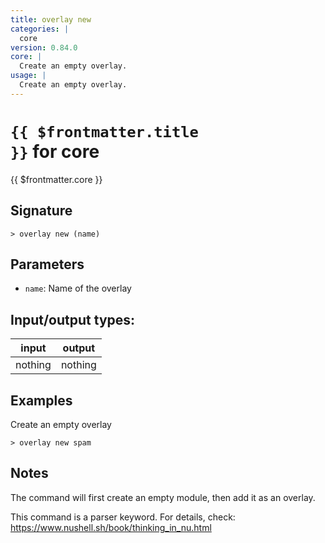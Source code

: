 ```yaml
---
title: overlay new
categories: |
  core
version: 0.84.0
core: |
  Create an empty overlay.
usage: |
  Create an empty overlay.
---
```


# <code>{{ $frontmatter.title }}</code> for core

<div class='command-title'>{{ $frontmatter.core }}</div>

## Signature

```> overlay new (name)```

## Parameters

 -  `name`: Name of the overlay


## Input/output types:

| input   | output  |
| ------- | ------- |
| nothing | nothing |

## Examples

Create an empty overlay
```shell
> overlay new spam

```

## Notes
The command will first create an empty module, then add it as an overlay.

This command is a parser keyword. For details, check:
  https://www.nushell.sh/book/thinking_in_nu.html